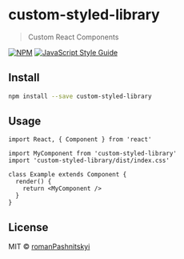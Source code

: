 # custom-styled-library

> Custom React Components

[![NPM](https://img.shields.io/npm/v/custom-styled-library.svg)](https://www.npmjs.com/package/custom-styled-library) [![JavaScript Style Guide](https://img.shields.io/badge/code_style-standard-brightgreen.svg)](https://standardjs.com)

## Install

```bash
npm install --save custom-styled-library
```

## Usage

```tsx
import React, { Component } from 'react'

import MyComponent from 'custom-styled-library'
import 'custom-styled-library/dist/index.css'

class Example extends Component {
  render() {
    return <MyComponent />
  }
}
```

## License

MIT © [romanPashnitskyi](https://github.com/romanPashnitskyi)
